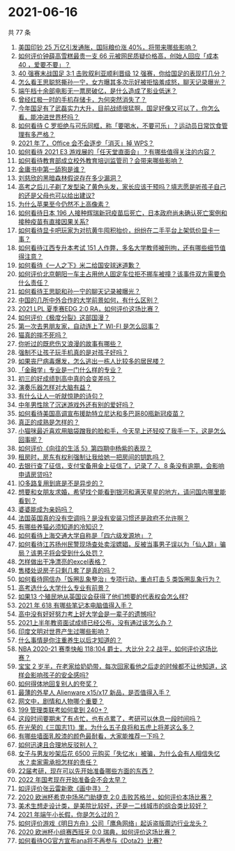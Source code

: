 # 2021-06-16

共 77 条

<!-- BEGIN -->
<!-- 最后更新时间 Wed Jun 16 2021 05:01:09 GMT+0800 (China Standard Time) -->

1. [美国印钞 25 万亿引发通胀，国际粮价涨 40%，将带来哪些影响？](https://www.zhihu.com/question/464253751)
2. [如何评价钟薛高雪糕最贵一支 66 元被网民质疑价格高，创始人回应「成本 40
   ，爱要不要」？](https://www.zhihu.com/question/465157262)
3. [40 强赛末战国足 3:1 击败叙利亚顺利晋级 12
   强赛，你给国足的表现打几分？](https://www.zhihu.com/question/465257701)
4. [怎么看王思聪怒撕孙一宁，女方曝其多次示好被拒恼羞成怒，聊天记录曝光？](https://www.zhihu.com/question/465193554)
5. [端午档十余部电影无一票房破亿，是什么造成了影业低迷？](https://www.zhihu.com/question/465092815)
6. [曾经红极一时的手机存储卡，为何突然消失了？](https://www.zhihu.com/question/379697777)
7. [今年国足有了武磊实力大升，目前战绩很猛啊，国足好像又可以了，你怎么看，能冲进世界杯吗？](https://www.zhihu.com/question/464598980)
8. [如何看待 C
   罗拒绝与可乐同框，称「要喝水，不要可乐」？运动员日常饮食管理有多严格？](https://www.zhihu.com/question/465112331)
9. [2021 年了，Office 会不会逐步「消灭」掉 WPS？](https://www.zhihu.com/question/460028327)
10. [如何看待 2021 E3
    游戏展的「任天堂直面会」？有哪些值得关注的内容？](https://www.zhihu.com/question/465215405)
11. [如何看待教育部成立校外教育培训监管司？会带来哪些影响？](https://www.zhihu.com/question/465193204)
12. [金庸书中第一舔狗是谁？](https://www.zhihu.com/question/464912057)
13. [刘慈欣的黑暗森林假说存在多少漏洞？](https://www.zhihu.com/question/451440009)
14. [高考之后儿子剃了发型染了黄色头发，家长应该干预吗？填志愿是听孩子自己的还是父母也可以给出建议?](https://www.zhihu.com/question/464569384)
15. [为什么苹果至今仍然不上高像素？](https://www.zhihu.com/question/464657256)
16. [如何看待日本 196
    人接种辉瑞新冠疫苗后死亡，日本政府尚未确认死亡案例和接种疫苗有直接因果关系?](https://www.zhihu.com/question/464426634)
17. [如何看待显卡吧玩家为对抗黄牛囤积抬价，纷纷在二手平台上架低价显卡一事？](https://www.zhihu.com/question/464735756)
18. [如何看待江西专升本考试 151
    人作弊，多名大学教师被刑拘，还有哪些细节值得注意？](https://www.zhihu.com/question/465076235)
19. [如何看待《一人之下》米二给国安球迷道歉？](https://www.zhihu.com/question/465110855)
20. [如何评价北京朝阳一车主占用他人固定车位拒不挪车被撞？该事件双方需要负什么责任？](https://www.zhihu.com/question/465097829)
21. [如何看待王思聪和孙一宁的聊天记录被曝光？](https://www.zhihu.com/question/465160470)
22. [中国的几所中外合作的大学前景如何，有什么区别？](https://www.zhihu.com/question/291415035)
23. [2021 LPL 夏季赛EDG 2:0 RA，如何评价这场比赛？](https://www.zhihu.com/question/464995096)
24. [如何评价《极度分裂》这部国漫？](https://www.zhihu.com/question/28082072)
25. [第一次去男朋友家，自动连上了 WI-FI 是怎么回事？](https://www.zhihu.com/question/464961722)
26. [猫真的摔不死吗？](https://www.zhihu.com/question/19978294)
27. [你听过的既悲伤又浪漫的故事有哪些？](https://www.zhihu.com/question/26437791)
28. [强制不让孩子玩手机真的是对孩子好吗？](https://www.zhihu.com/question/325178193)
29. [如果丧尸病毒爆发，怎么逃出一栋人比较多的居民楼？](https://www.zhihu.com/question/38408371)
30. [「金融学」专业是一门什么样的专业？](https://www.zhihu.com/question/324787450)
31. [初三的好成绩到高中真的会变差吗？](https://www.zhihu.com/question/464672740)
32. [演奏乐器怎样对大脑有益？](https://www.zhihu.com/question/266210634)
33. [有什么让人一听就惊艳的诗句？](https://www.zhihu.com/question/457061535)
34. [中年男性除了沉迷游戏外还有别的爱好吗？](https://www.zhihu.com/question/459226864)
35. [如何看待美国高调宣布援助特立尼达和多巴哥80瓶新冠疫苗？](https://www.zhihu.com/question/465072169)
36. [真正的成熟是怎样的？](https://www.zhihu.com/question/23055853)
37. [小猫咪最近喜欢用脑袋蹭我的脸和手，今天早上还轻咬了我手一下，这是怎么回事呢？](https://www.zhihu.com/question/464003051)
38. [如何评价《向往的生活 5》第四期中杨紫的表现？](https://www.zhihu.com/question/459467558)
39. [租房时，房东有权利强制让我给她一把房间的钥匙吗？](https://www.zhihu.com/question/462612155)
40. [去银行查了征信，支付宝备用金上征信了，记录了 7、8
    条没有逾期，会影响申请房贷吗?](https://www.zhihu.com/question/401757959)
41. [IO多路复用到底是不是异步的？](https://www.zhihu.com/question/59975081)
42. [想要和女朋友求婚，希望找个能看到银河和满天星星的地方，请问国内哪里能看到？](https://www.zhihu.com/question/453392696)
43. [婆婆能成为亲妈吗？](https://www.zhihu.com/question/317585068)
44. [法国英国真的没有空调吗？是没有安装习惯还是政府不允许啊？](https://www.zhihu.com/question/48716799)
45. [有哪些养猫必须知道的冷知识？](https://www.zhihu.com/question/428891310)
46. [如何看待上海交通大学自称是「四六级发源地」？](https://www.zhihu.com/question/464806294)
47. [如何看待江苏扬州民警现场查处卖淫嫖娼，反被当事男子误以为「仙人跳」骗局？该男子将会受到什么处罚？](https://www.zhihu.com/question/464879487)
48. [怎样做出干净漂亮的excel表格？](https://www.zhihu.com/question/21287244)
49. [售楼处说房子只剩几套了是真的吗？](https://www.zhihu.com/question/460961867)
50. [如何看待网信办「饭圈乱象整治」专项行动，重点打击 5
    类饭圈乱象行为？](https://www.zhihu.com/question/465112780)
51. [高考选什么大学什么专业有前景？](https://www.zhihu.com/question/440235164)
52. [如果13 个殖民地从英国议会获得了他们想要的代表权会怎么样?](https://www.zhihu.com/question/463566948)
53. [2021 年 618 有哪些笔记本电脑值得入手？](https://www.zhihu.com/question/457255317)
54. [高中没有好好努力考上好大学会是一辈子的遗憾吗?](https://www.zhihu.com/question/463210788)
55. [2021上半年教资面试成绩已经公布，没有通过该怎么办？](https://www.zhihu.com/question/465072042)
56. [印度文明对世界产生过哪些影响？](https://www.zhihu.com/question/462960421)
57. [什么事情是你注重养生以后才知道的？](https://www.zhihu.com/question/451372641)
58. [NBA 2020-21 赛季快船 118:104 爵士，大比分 2:2
    战平，如何评价这场比赛？](https://www.zhihu.com/question/465077497)
59. [宝宝 2
    岁半，在老家给奶奶带，每次回家看他之后走的时候都不让他知道，这样会影响孩子的安全感吗?](https://www.zhihu.com/question/464606733)
60. [如何得体地回复别人的夸奖？](https://www.zhihu.com/question/23758741)
61. [最薄的外星人 Alienware x15/x17
    新品，是否值得入手？](https://www.zhihu.com/question/462727712)
62. [网文中，剧情和人物哪个重要？](https://www.zhihu.com/question/464564870)
63. [199 管理类联考如何拿到 240+？](https://www.zhihu.com/question/61541247)
64. [这段时间要期末了有点忙，也有点累了，考研可以休息一段时间吗？](https://www.zhihu.com/question/464096874)
65. [在光荣的《三国志11》里，为什么五子良将和五虎上将差这么多？](https://www.zhihu.com/question/329658518)
66. [有哪些墙面乳胶漆的颜色最耐看，大家能推荐一下吗？](https://www.zhihu.com/question/266901539)
67. [如何迅速且合理地反驳别人？](https://www.zhihu.com/question/21995841)
68. [女子与男友吵架后花 6500
    元购买「失忆水」被骗，为什么会有人相信失忆水？卖家需承担怎样的责任？](https://www.zhihu.com/question/465082372)
69. [22届考研，现在可以先开始准备哪些方面的东西？](https://www.zhihu.com/question/364876645)
70. [2022 年国考现在开始准备会不会太早？](https://www.zhihu.com/question/444676802)
71. [如评评价张云雷新歌《画中寻》？](https://www.zhihu.com/question/465107627)
72. [2020 欧洲杯希克中场吊门助捷克 2:0
    击败苏格兰，如何评价本场比赛？](https://www.zhihu.com/question/464977163)
73. [美术生想走设计类，是美院比较好，还是一二线城市的综合类比较好？](https://www.zhihu.com/question/462891421)
74. [2021 年端午小长假，你是怎么过的？](https://www.zhihu.com/question/464547029)
75. [如何评价游戏《明日方舟》公司「鹰角网络」起诉盗版周边行业龙头？](https://www.zhihu.com/question/427884535)
76. [2020 欧洲杯小组赛西班牙 0:0 瑞典，如何评价这场比赛？](https://www.zhihu.com/question/465057552)
77. [如何看待OG官方宣布ana将不再参与《Dota2》比赛?](https://www.zhihu.com/question/465058089)

<!-- END -->
